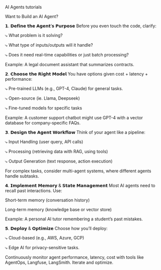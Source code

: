 AI Agents tutorials



Want to Build an AI Agent? 


𝟭. 𝗗𝗲𝗳𝗶𝗻𝗲 𝘁𝗵𝗲 𝗔𝗴𝗲𝗻𝘁’𝘀 𝗣𝘂𝗿𝗽𝗼𝘀𝗲
Before you even touch the code, clarify:


⤷ What problem is it solving?

⤷ What type of inputs/outputs will it handle?

⤷ Does it need real-time capabilities or just batch processing?


Example: A legal document assistant that summarizes contracts.




𝟮. 𝗖𝗵𝗼𝗼𝘀𝗲 𝘁𝗵𝗲 𝗥𝗶𝗴𝗵𝘁 𝗠𝗼𝗱𝗲𝗹
You have options given cost + latency + performance:

⤷ Pre-trained LLMs (e.g., GPT-4, Claude) for general tasks.

⤷ Open-source (ie. Llama, Deepseek)

⤷ Fine-tuned models for specific tasks

Example: A customer support chatbot might use GPT-4 with a vector database for company-specific FAQs.



𝟯. 𝗗𝗲𝘀𝗶𝗴𝗻 𝘁𝗵𝗲 𝗔𝗴𝗲𝗻𝘁 𝗪𝗼𝗿𝗸𝗳𝗹𝗼𝘄
Think of your agent like a pipeline:

⤷ Input Handling (user query, API calls)

⤷ Processing (retrieving data with RAG, using tools)

⤷ Output Generation (text response, action execution)


For complex tasks, consider multi-agent systems, where different agents handle subtasks.


𝟰. 𝗜𝗺𝗽𝗹𝗲𝗺𝗲𝗻𝘁 𝗠𝗲𝗺𝗼𝗿𝘆 & 𝗦𝘁𝗮𝘁𝗲 𝗠𝗮𝗻𝗮𝗴𝗲𝗺𝗲𝗻𝘁
Most AI agents need to recall past interactions. Use:

Short-term memory (conversation history)

Long-term memory (knowledge base or vector store)

Example: A personal AI tutor remembering a student’s past mistakes.


𝟱. 𝗗𝗲𝗽𝗹𝗼𝘆 & 𝗢𝗽𝘁𝗶𝗺𝗶𝘇𝗲
Choose how you’ll deploy:

⤷ Cloud-based (e.g., AWS, Azure, GCP)

⤷ Edge AI for privacy-sensitive tasks.

Continuously monitor agent performance, latency, cost with tools like AgentOps, Langfuse, LangSmith. Iterate and optimize.
